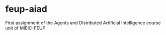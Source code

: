 # feup-aiad
First assignment of the Agents and Distributed Artificial Intelligence course unit of MIEIC-FEUP 
